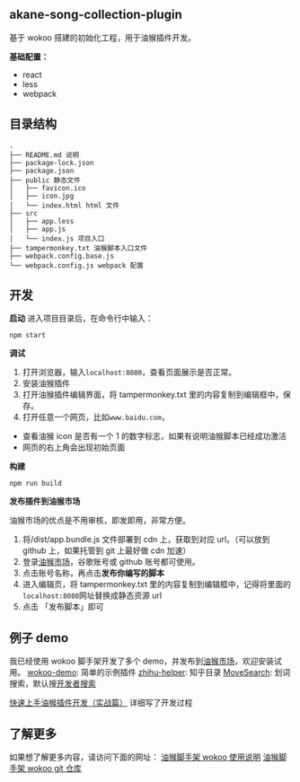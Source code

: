 ## akane-song-collection-plugin

基于 wokoo 搭建的初始化工程，用于油猴插件开发。

**基础配置：**

- react
- less
- webpack

## 目录结构

```
.
├── README.md 说明
├── package-lock.json
├── package.json
├── public 静态文件
│   ├── favicon.ico
│   ├── icon.jpg
│   └── index.html html 文件
├── src
│   ├── app.less
│   ├── app.js
│   └── index.js 项目入口
├── tampermonkey.txt 油猴脚本入口文件
├── webpack.config.base.js
└── webpack.config.js webpack 配置
```

## 开发

**启动**
进入项目目录后，在命令行中输入：

```shell
npm start
```

**调试**

1. 打开浏览器，输入`localhost:8080`，查看页面展示是否正常。
2. 安装油猴插件
3. 打开油猴插件编辑界面，将 tampermonkey.txt 里的内容复制到编辑框中，保存。
4. 打开任意一个网页，比如`www.baidu.com`，

- 查看油猴 icon 是否有一个 1 的数字标志，如果有说明油猴脚本已经成功激活
- 网页的右上角会出现初始页面

**构建**

```shell
npm run build
```

**发布插件到油猴市场**

油猴市场的优点是不用审核，即发即用，非常方便。

1. 将/dist/app.bundle.js 文件部署到 cdn 上，获取到对应 url。（可以放到 github 上，如果托管到 git 上最好做 cdn 加速）
2. 登录[油猴市场](https://greasyfork.org/)，谷歌账号或 github 账号都可使用。
3. 点击账号名称，再点击**发布你编写的脚本**
4. 进入编辑页，将 tampermonkey.txt 里的内容复制到编辑框中，记得将里面的`localhost:8080`网址替换成静态资源 url
5. 点击 「发布脚本」即可

## 例子 demo

我已经使用 wokoo 脚手架开发了多个 demo，并发布到[油猴市场](https://greasyfork.org/)，欢迎安装试用。
[wokoo-demo](https://greasyfork.org/zh-CN/scripts/420327-wokoo-demo): 简单的示例插件
[zhihu-helper](https://greasyfork.org/zh-CN/scripts/421238-zhihu-helper): 知乎目录
[MoveSearch](https://greasyfork.org/zh-CN/scripts/420327-MoveSearch): 划词搜索，默认搜[开发者搜索](http://kaifa.baidu.com)

[快速上手油猴插件开发（实战篇）](https://juejin.cn/post/6925605904561750030) 详细写了开发过程

## 了解更多

如果想了解更多内容，请访问下面的网址：
[油猴脚手架 wokoo 使用说明](https://juejin.cn/post/6922815205575491597)
[油猴脚手架 wokoo git 仓库](https://github.com/kinyaying/wokoo)

